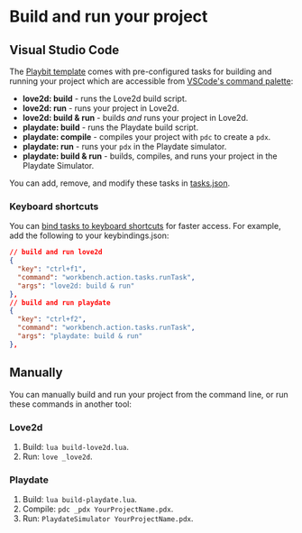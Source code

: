 # Build and run your project

## Visual Studio Code

The [Playbit template](https://github.com/GamesRightMeow/playbit-template) comes with pre-configured tasks for building and running your project which are accessible from [VSCode's command palette](https://code.visualstudio.com/docs/getstarted/userinterface#_command-palette):
- **love2d: build** - runs the Love2d build script.
- **love2d: run** - runs your project in Love2d.
- **love2d: build & run** - builds _and_ runs your project in Love2d.
- **playdate: build** - runs the Playdate build script.
- **playdate: compile** - compiles your project with `pdc` to create a `pdx`.
- **playdate: run** - runs your `pdx` in the Playdate simulator.
- **playdate: build & run** - builds, compiles, and runs your project in the Playdate Simulator.

You can add, remove, and modify these tasks in [tasks.json](../../.vscode/tasks.json).

### Keyboard shortcuts

You can [bind tasks to keyboard shortcuts](https://code.visualstudio.com/docs/editor/tasks#_binding-keyboard-shortcuts-to-tasks) for faster access. For example, add the following to your keybindings.json:

```json
// build and run love2d
{
  "key": "ctrl+f1",
  "command": "workbench.action.tasks.runTask",
  "args": "love2d: build & run"
},
// build and run playdate
{
  "key": "ctrl+f2",
  "command": "workbench.action.tasks.runTask",
  "args": "playdate: build & run"
},
```

<!-- TODO: when nova configs are added, mention them here -->
<!-- ## Nova -->

## Manually

You can manually build and run your project from the command line, or run these commands in another tool:

### Love2d

1. Build: `lua build-love2d.lua`.
1. Run: `love _love2d`.

### Playdate

1. Build: `lua build-playdate.lua`.
1. Compile: `pdc _pdx YourProjectName.pdx`.
1. Run: `PlaydateSimulator YourProjectName.pdx`.